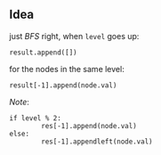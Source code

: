 ## Idea

just _BFS_ right, when `level` goes up: 
```
result.append([])
```
for the nodes in the same level:
```
result[-1].append(node.val)
```

_Note_:  
```
if level % 2:
		res[-1].append(node.val)
else:
		res[-1].appendleft(node.val)
```